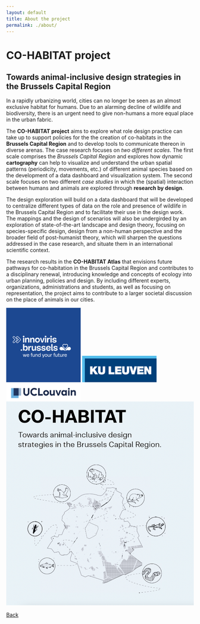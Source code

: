 ```yaml
---
layout: default
title: About the project
permalink: ./about/
---
```


# CO-HABITAT project


## Towards animal-inclusive design strategies in the Brussels Capital Region

In a rapidly urbanizing world, cities can no longer be seen as an almost exclusive habitat for humans. Due to an alarming decline of wildlife and biodiversity, there is an urgent need to give non-humans a more equal place in the urban fabric.

The **CO-HABITAT project** aims to explore what role design practice can take up to support policies for the the creation of co-habitats in the **Brussels Capital Region** and to develop tools to communicate thereon in diverse arenas. The case research focuses on *two different scales*. The first scale comprises the *Brussels Capital Region* and explores how dynamic **cartography** can help to visualize and understand the urban spatial patterns (periodicity, movements, etc.) of different animal species based on the development of a data dashboard and visualization system. The second scale focuses on two different *case studies* in which the (spatial) interaction between humans and animals are explored through **research by design**.

The design exploration will build on a data dashboard that will be developed to centralize different types of data on the role and presence of wildlife in the Brussels Capital Region and to facilitate their use in the design work. The mappings and the design of scenarios will also be undergirded by an exploration of state-of-the-art landscape and design theory, focusing on species-specific design, design from a non-human perspective and the broader field of post-humanist theory, which will sharpen the questions addressed in the case research, and situate them in an international scientific context.

The research results in the **CO-HABITAT Atlas** that envisions future pathways for co-habitation in the Brussels Capital Region and contributes to a disciplinary renewal, introducing knowledge and concepts of ecology into urban planning, policies and design. By including different experts, organizations, administrations and students, as well as focusing on representation, the project aims to contribute to a larger societal discussion on the place of animals in our cities.


<img src="/assets/img/logo_innoviris.png" alt="Innoviris" width="200"/>
<img src="/assets/img/logo_KUL.png" alt="KULeuven" width="200"/>
<img src="/assets/img/logo_UCL.jpg" alt="UCLouvain" width="200"/>
<img src="/assets/img/Cohabitat-front.png" alt="cohabitat" width="600"/>

[Back](./)
